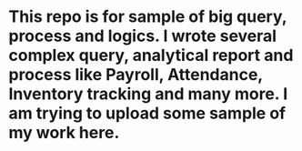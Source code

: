 # This repo is for sample of big query, process and logics. I wrote several complex query, analytical report and process like Payroll, Attendance, Inventory tracking and many more. I am trying to upload some sample of my work here.  
